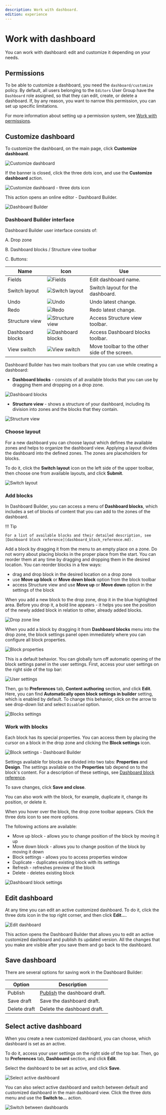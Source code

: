 ```yaml
---
description: Work with dashboard.
edition: experience
---
```


# Work with dashboard

You can work with dashboard: edit and customize it depending on your needs.

## Permissions

To be able to customize a dashboard, you need the `dashboard/customize` policy.
By default, all users belonging to the `Editors` User Group have the `Dashboard` role assigned, so that they can edit, create, or delete a dashboard.
If, by any reason, you want to narrow this permission, you can set up specific limitations.

For more information about setting up a permission system, see [Work with permissions](work_with_permissions.md).

## Customize dashboard

To customize the dashboard, on the main page, click **Customize dashboard**.

![Customize dashboard](customize_dashboard.png "Customize dashboard")

If the banner is closed, click the three dots icon, and use the **Customize dashboard** action.

![Customize dashboard - three dots icon](customize_dashboard_icon.png "Customize dashboard - three dots icon")

This action opens an online editor - Dashboard Builder.

![Dashboard Builder](dashboard_builder.png "Dashboard Builder")

### Dashboard Builder interface

Dashboard Builder user interface consists of:

A. Drop zone

B. Dashboard blocks / Structure view toolbar

C. Buttons:

|Name|Icon|Use|
--------|-----------|----------
|Fields|![Fields](dashboard_fields.png)|Edit dashboard name.|
|Switch layout|![Switch layout](dashboard_switch_layout.png)|Switch layout for the dashboard.|
|Undo|![Undo](dashboard_undo.png)|Undo latest change.|
|Redo|![Redo](dashboard_redo.png)|Redo latest change.|
|Structure view|![Structure view](dashboard_structure_view.png)|Access Structure view toolbar.|
|Dashboard blocks|![Dashboard blocks](dashboard_blocks.png)|Access Dashboard blocks toolbar.|
|View switch|![View switch](dashboard_switch_toolbar.png)|Move toolbar to the other side of the screen.|

Dashboard Builder has two main toolbars that you can use while creating a dashboard:

- **Dashboard blocks** - consists of all available blocks that you can use by dragging them and dropping on a drop zone.

![Dashboard blocks](dashboard_blocks_toolbar.png)

- **Structure view** - shows a structure of your dashboard, including its division into zones and the blocks that they contain.

![Structure view](dashboard_structure_view_toolbar.png)

### Choose layout

For a new dashboard you can choose layout which defines the available zones and helps to organize the dashboard view.
Applying a layout divides the dashboard into the defined zones.
The zones are placeholders for blocks.

To do it, click the **Switch layout** icon on the left side of the upper toolbar, then choose one from available layouts, and click **Submit**.

![Switch layout](dashboard_switch_layout_window.png)

### Add blocks

In Dashboard Builder, you can access a menu of **Dashboard blocks**, which includes a set of blocks of content that you can add to the zones of the dashboard.

!!! Tip

    For a list of available blocks and their detailed description, see [Dashboard block reference](dashboard_block_reference.md).

Add a block by dragging it from the menu to an empty place on a zone.
Do not worry about placing blocks in the proper place from the start.
You can reorder them at any time by dragging and dropping them in the desired location.
You can reorder blocks in a few ways:

- drag and drop block in the desired location on a drop zone
- use **Move up block** or **Move down block** option from the block toolbar
- access Structure view and use **Move up** or **Move down** option in the settings of the block

When you add a new block to the drop zone, drop it in the blue highlighted area.
Before you drop it, a bold line appears  - it helps you see the position of the newly added block in relation to other, already added blocks.

![Drop zone line](dashboard_blue_line.png)

When you add a block by dragging it from **Dashboard blocks** menu into the drop zone, the block settings panel open immediately where you can configure all block properties.

![Block properties](dashboard_block_properties.png)

This is a default behavior.
You can globally turn off automatic opening of the block settings panel in the user settings.
First, access your user settings on the right side of the top bar:

![User settings](user_settings_builder.png "User settings")

Then, go to **Preferences** tab, **Content authoring** section, and click **Edit**.
Here, you can find **Automatically open block settings in builder** setting, which is enabled by default.
To change this behavior, click on the arrow to see drop-down list and select `Disabled` option.

![Blocks settings](user_settings_blocks_builder.png "User settings - blocks settings")

### Work with blocks

Each block has its special properties.
You can access them by placing the cursor on a block in the drop zone and clicking the **Block settings** icon.

![Block settings - Dashboard Builder](block_settings_builder.png "Block settings - Dashboard Builder")

Settings available for blocks are divided into two tabs: **Properties** and **Design**.
The settings available on the **Properties** tab depend on to the block's content.
For a description of these settings, see [Dashboard block reference](dashboard_block_reference.md).

To save changes, click **Save and close**.

You can also work with the block, for example, duplicate it, change its position, or delete it.

When you hover over the block, the drop zone toolbar appears.
Click the three dots icon to see more options.

The following actions are available:

- Move up block - allows you to change position of the block by moving it up
- Move down block - allows you to change position of the block by moving it down
- Block settings - allows you to access properties window
- Duplicate - duplicates existing block with its settings
- Refresh - refreshes preview of the block
- Delete - deletes existing block

![Dashboard block settings](dashboard_block_actions.png "Dashboard block settings")

## Edit dashboard

At any time you can edit an active customized dashboard.
To do it, click the three dots icon in the top right corner, and then click **Edit...**.

![Edit dashboard](edit_active_dashboard.png "Edit dashboard")

This action opens the Dashboard Builder that allows you to edit an active customized dashboard and publish its updated version.
All the changes that you make are visible after you save them and go back to the dashboard.

## Save dashboard

There are several options for saving work in the Dashboard Builder:

|Option|Description|
|------|-----------|
|Publish|[Publish](publish_content.md) the dashboard draft. |
|Save draft|Save the dashboard draft.|
|Delete draft|Delete the dashboard draft.|

## Select active dashboard

When you create a new customized dashboard, you can choose, which dashboard is set as an active.

To do it, access your user settings on the right side of the top bar.
Then, go to **Preferences** tab, **Dashboard** section, and click **Edit**.

Select the dashboard to be set as active, and click **Save**.

![Select active dashboard](select_active_dashboard.png "Select active dashboard")

You can also select active dashboard and switch between default and customized dashboard in the main dashboard view.
Click the three dots menu and use the **Switch to...** action.

![Switch between dashboards](switch_dashboard.png "Switch between dashboards")